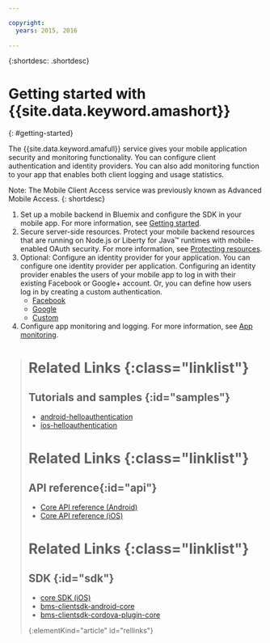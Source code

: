 ```yaml
---

copyright:
  years: 2015, 2016
  
---
```


{:shortdesc: .shortdesc}

# Getting started with {{site.data.keyword.amashort}}
{: #getting-started}

The {{site.data.keyword.amafull}}  service gives your mobile application security and monitoring functionality. You can configure client authentication and identity providers. You can also add monitoring function to your app that enables both client logging and usage statistics.

Note: The Mobile Client Access service was previously known as Advanced Mobile Access.
{: shortdesc}

1. Set up a mobile backend in Bluemix and configure the SDK in your mobile app. For more information, see [Getting started](getting-started.html).
1. Secure server-side resources. Protect your mobile backend resources that are running on Node.js or Liberty for Java&trade; runtimes with mobile-enabled OAuth security. For more information, see [Protecting resources](protecting-resources.html).
1. Optional: Configure an identity provider for your application. You can configure one identity provider per application. Configuring an identity provider enables the users of your mobile app to log in with their existing Facebook or Google+ account. Or, you can define how users log in by creating a custom authentication.
   * [Facebook](facebook-auth-overview.html)
   * [Google](google-auth-overview.html)
   * [Custom](custom-auth.html)
1. Configure app monitoring and logging.  For more information, see [App monitoring](app-monitoring.html).


># Related Links {:class="linklist"}
>## Tutorials and samples {:id="samples"}
>* [android-helloauthentication](https://github.com/ibm-bluemix-mobile-services/bms-samples-android-helloauthentication)
>* [ios-helloauthentication](https://github.com/ibm-bluemix-mobile-services/bms-samples-ios-helloauthentication)
>
># Related Links {:class="linklist"}
>## API reference{:id="api"}
>* [Core API reference (Android)](https://console.{DomainName}/docs/api/content/api/mobilefirst/android/core-api-doc/overview-summary.html)
>* [Core API reference (iOS)](https://console.{DomainName}/docs/api/content/api/mobilefirst/ios/IMFCore_api-doc/html/index.html)
>
># Related Links {:class="linklist"}
>## SDK {:id="sdk"}
>* [core SDK (iOS) ](https://hub.jazz.net/git/bluemixmobilesdk/imf-ios-sdk/archive?revstr=master)  
>* [bms-clientsdk-android-core](https://github.com/ibm-bluemix-mobile-services/bms-clientsdk-android-core)
>* [bms-clientsdk-cordova-plugin-core](https://github.com/ibm-bluemix-mobile-services/bms-clientsdk-cordova-plugin-core)
>
>{:elementKind="article" id="rellinks"}
